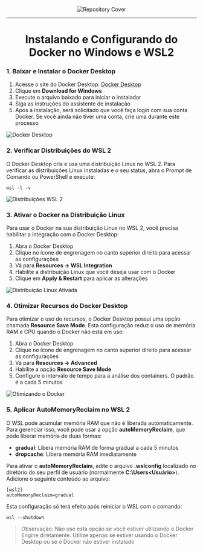 <p align="center">
  <img src="https://github.com/user-attachments/assets/17d5f693-cbef-441f-b12b-1d0c4b839f79" alt="Repository Cover">
</p>

<hr>

<h1 align="center"> Instalando e Configurando do Docker no Windows e WSL2 </h1>

### 1. Baixar e Instalar o Docker Desktop

1. Acesse o site do Docker Desktop: [Docker Desktop](https://www.docker.com/products/docker-desktop/)
2. Clique em **Download for Windows**
3. Execute o arquivo baixado para iniciar o instalador
4. Siga as instruções do assistente de instalação
5. Após a instalação, será solicitado que você faça login com sua conta Docker. Se você ainda não tiver uma conta, crie uma durante este processo

![Docker Desktop](https://github.com/user-attachments/assets/98743c8f-c169-4cc0-a3f3-0111f6db4b90)

### 2. Verificar Distribuições do WSL 2

O Docker Desktop cria e usa uma distribuição Linux no WSL 2. Para verificar as distribuições Linux instaladas e o seu status, abra o Prompt de Comando ou PowerShell e execute:

```
wsl -l -v
```

![Distribuições WSL 2](https://github.com/user-attachments/assets/8c8c1124-22e2-479f-afa5-b3ffc20b4c53)

### 3. Ativar o Docker na Distribuição Linux

Para usar o Docker na sua distribuição Linux no WSL 2, você precisa habilitar a integração com o Docker Desktop:

1. Abra o Docker Desktop
2. Clique no ícone de engrenagem no canto superior direito para acessar as configurações
3. Vá para **Resources -> WSL Integration**
4. Habilite a distribuição Linux que você deseja usar com o Docker
5. Clique em **Apply & Restart** para aplicar as alterações

![Distribuição Linux Ativada](https://github.com/user-attachments/assets/7bb35fa1-f399-4164-8114-c4a483be2620)

### 4. Otimizar Recursos do Docker Desktop

Para otimizar o uso de recursos, o Docker Desktop possui uma opção chamada **Resource Save Mode**. Esta configuração reduz o uso de memória RAM e CPU quando o Docker não está em uso:

1. Abra o Docker Desktop
2. Clique no ícone de engrenagem no canto superior direito para acessar as configurações
3. Vá para **Resources -> Advanced**
4. Habilite a opção **Resource Save Mode**
5. Configure o intervalo de tempo para a análise dos containers. O padrão é a cada 5 minutos

![Otimizando o Docker](https://github.com/user-attachments/assets/b2d00207-ddd8-46ad-adab-6b3d0e9a1691)

### 5. Aplicar AutoMemoryReclaim no WSL 2

O WSL pode acumular memória RAM que não é liberada automaticamente. Para gerenciar isso, você pode usar a opção **autoMemoryReclaim**, que pode liberar memória de duas formas:

- **gradual**: Libera memória RAM de forma gradual a cada 5 minutos
- **dropcache**: Libera memória RAM imediatamente

Para ativar o **autoMemoryReclaim**, edite o arquivo **.wslconfig** localizado no diretório do seu perfil de usuário (normalmente **C:\Users\<Usuário>**). Adicione o seguinte conteúdo ao arquivo:

```
[wsl2]
autoMemoryReclaim=gradual
```

Esta configuração só terá efeito após reiniciar o WSL com o comando:

```
wsl --shutdown
```

> Observação: Não use esta opção se você estiver utilizando o Docker Engine diretamente. Utilize apenas se estiver usando o Docker Desktop ou se o Docker não estiver instalado
